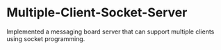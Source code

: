 # Multiple-Client-Socket-Server

Implemented a messaging board server that can support multiple clients using socket programming.
